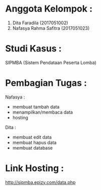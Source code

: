 # Anggota Kelompok :
  1. Dita Faradila (2017051002)
  2. Nafasya Rahma Safitra (2017051023)

# Studi Kasus :
  SIPMBA (Sistem Pendataan Peserta Lomba)

# Pembagian Tugas :
  Nafasya : 
  - membuat tambah data
  - menampilkan/membaca data
  - hosting

  Dita :
  - membuat edit data
  - membuat hapus data
  - membuat database

# Link Hosting :
  http://sipmba.epizy.com/data.php 
